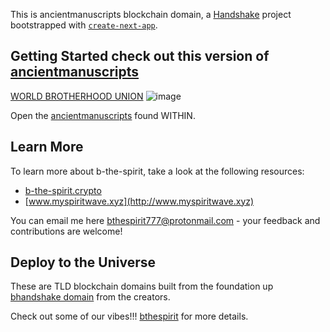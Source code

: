 This is ancientmanuscripts blockchain domain, a [Handshake](https://handshake.org) project bootstrapped with [`create-next-app`](https://github.com/zeit/next.js/tree/canary/packages/create-next-app).

## Getting Started check out this version of [ancientmanuscripts](https://my-ancientmanuscripts.vercel.app)

[WORLD BROTHERHOOD UNION](https://www.dkb-mevlana.org.tr/en/aboutus_eng.html)
![image](https://user-images.githubusercontent.com/37987346/93688213-1738f780-fa92-11ea-8774-fee8e659310f.png)

Open the [ancientmanuscripts](https://my-ancientmanuscripts.vercel.app/) found WITHIN.

## Learn More

To learn more about b-the-spirit, take a look at the following resources:

- [b-the-spirit.crypto](https://ipfs.io/ipfs/QmYpk2DdjnShgeBZUTJKnEgaEj7p1EciWikjP3Kb2Bh3yC/) 
- [www.myspiritwave.xyz](http://www.myspiritwave.xyz)

You can email me here [bthespirit777@protonmail.com](https://protonmail.com) - your feedback and contributions are welcome!

## Deploy to the Universe

These are TLD blockchain domains built from the foundation up [bhandshake domain](https://beechains.github.io/bhandshake) from the creators.
 
Check out some of our vibes!!! [bthespirit](https://bthespirit.bandcamp.com/) for more details.
